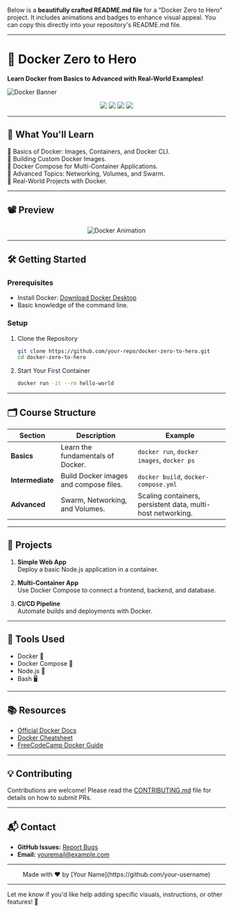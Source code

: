 Below is a **beautifully crafted README.md file** for a "Docker Zero to Hero" project. It includes animations and badges to enhance visual appeal. You can copy this directly into your repository's README.md file.

---

# 🐳 **Docker Zero to Hero**  
**Learn Docker from Basics to Advanced with Real-World Examples!**

![Docker Banner](https://user-images.githubusercontent.com/your-banner-image-url)

<p align="center">
  <img src="https://img.shields.io/badge/Docker-Zero--to--Hero-blue?style=for-the-badge&logo=docker&logoColor=white" />
  <img src="https://img.shields.io/github/stars/your-repo/docker-zero-to-hero?style=for-the-badge" />
  <img src="https://img.shields.io/github/issues/your-repo/docker-zero-to-hero?style=for-the-badge" />
  <img src="https://img.shields.io/github/license/your-repo/docker-zero-to-hero?style=for-the-badge" />
</p>

---

## 🚀 **What You'll Learn**
🎯 Basics of Docker: Images, Containers, and Docker CLI.  
🎯 Building Custom Docker Images.  
🎯 Docker Compose for Multi-Container Applications.  
🎯 Advanced Topics: Networking, Volumes, and Swarm.  
🎯 Real-World Projects with Docker.

---

## 📽️ **Preview**
<p align="center">
  <img src="https://user-images.githubusercontent.com/docker-demo.gif" alt="Docker Animation" />
</p>

---

## 🛠️ **Getting Started**

### **Prerequisites**  
- Install Docker: [Download Docker Desktop](https://www.docker.com/products/docker-desktop/)
- Basic knowledge of the command line.

### **Setup**
1. Clone the Repository  
   ```bash
   git clone https://github.com/your-repo/docker-zero-to-hero.git
   cd docker-zero-to-hero
   ```
2. Start Your First Container  
   ```bash
   docker run -it --rm hello-world
   ```

---

## 🗂️ **Course Structure**
| Section           | Description                             | Example                                                                 |
|-------------------|-----------------------------------------|-------------------------------------------------------------------------|
| **Basics**        | Learn the fundamentals of Docker.       | `docker run`, `docker images`, `docker ps`                             |
| **Intermediate**  | Build Docker images and compose files.  | `docker build`, `docker-compose.yml`                                   |
| **Advanced**      | Swarm, Networking, and Volumes.         | Scaling containers, persistent data, multi-host networking.            |

---

## 🌟 **Projects**
1. **Simple Web App**  
   Deploy a basic Node.js application in a container.

2. **Multi-Container App**  
   Use Docker Compose to connect a frontend, backend, and database.

3. **CI/CD Pipeline**  
   Automate builds and deployments with Docker.

---

## 🧰 **Tools Used**
- Docker 🐳  
- Docker Compose 📂  
- Node.js 🚀  
- Bash 🖥️  

---

## 📚 **Resources**
- [Official Docker Docs](https://docs.docker.com/)  
- [Docker Cheatsheet](https://dockerlabs.collabnix.com/docker/cheatsheet/)  
- [FreeCodeCamp Docker Guide](https://www.freecodecamp.org/learn)  

---

## 💡 **Contributing**
Contributions are welcome! Please read the [CONTRIBUTING.md](CONTRIBUTING.md) file for details on how to submit PRs.

---

## 📬 **Contact**
- **GitHub Issues:** [Report Bugs](https://github.com/your-repo/docker-zero-to-hero/issues)  
- **Email:** youremail@example.com  

---

<p align="center">  
  Made with ❤️ by [Your Name](https://github.com/your-username)  
</p>

---

Let me know if you'd like help adding specific visuals, instructions, or other features! 🚀